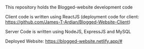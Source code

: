 This repository holds the Blogged-website development code<br />

Client code is written using ReactJS (deployment code for client: https://github.com/James-T-Ardian/Blogged-Website-Client) <br />

Server Code is written using NodeJS, ExpressJS and MySQL <br />

Deployed Website: https://blogged-website.netlify.app/# <br />
